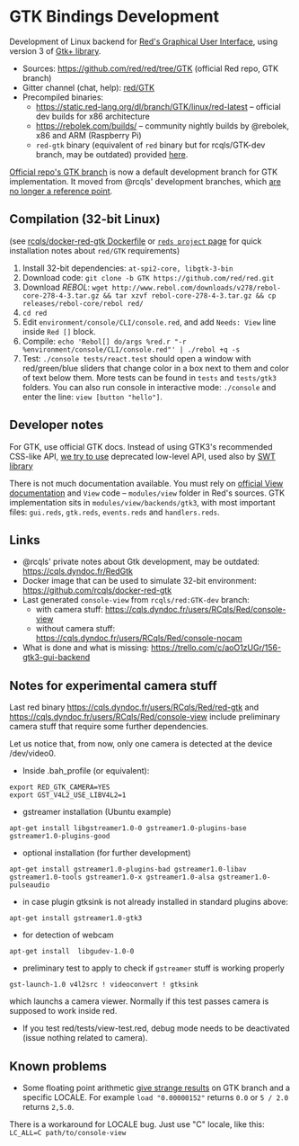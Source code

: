 # GTK Bindings Development

Development of Linux backend for [Red's Graphical User Interface](https://doc.red-lang.org/en/gui.html), using version 3 of [Gtk+ library](https://en.wikipedia.org/wiki/GTK%2B).

* Sources: https://github.com/red/red/tree/GTK (official Red repo, GTK branch)
* Gitter channel (chat, help): [red/GTK](https://gitter.im/red/GTK)
* Precompiled binaries:
  * https://static.red-lang.org/dl/branch/GTK/linux/red-latest – official dev builds for x86 architecture
  * https://rebolek.com/builds/ – community nightly builds by @rebolek, x86 and ARM (Raspberry Pi)
  * `red-gtk` binary (equivalent of `red` binary but for rcqls/GTK-dev branch, may be outdated) provided [here](https://cqls.dyndoc.fr/users/RCqls/Red/red-gtk).

[Official repo's GTK branch](https://github.com/red/red/tree/GTK) is now a default development branch for GTK implementation. It moved from @rcqls' development branches, which [are no longer a reference point](https://gitter.im/red/GTK?at=5d4e965690bba62a124e933b).

## Compilation (32-bit Linux)

(see [rcqls/docker-red-gtk Dockerfile](https://github.com/rcqls/docker-red-gtk/blob/master/Dockerfile) or [`reds project` page](https://github.com/rcqls/reds/blob/master/README-RedGTK.md) for quick installation notes about `red/GTK` requirements)

1. Install 32-bit dependencies: `at-spi2-core, libgtk-3-bin`
1. Download code: `git clone -b GTK https://github.com/red/red.git`
1. Download *REBOL*: `wget http://www.rebol.com/downloads/v278/rebol-core-278-4-3.tar.gz && tar xzvf rebol-core-278-4-3.tar.gz && cp releases/rebol-core/rebol red/`
1. `cd red`
1. Edit `environment/console/CLI/console.red`, and add `Needs: View` line inside `Red []` block.
1. Compile: `echo 'Rebol[] do/args %red.r "-r %environment/console/CLI/console.red"' | ./rebol +q -s`
1. Test: `./console tests/react.test` should open a window with red/green/blue sliders that change color in a box next to them and color of text below them. More tests can be found in `tests` and `tests/gtk3` folders. You can also run console in interactive mode: `./console` and enter the line: `view [button "hello"]`.

## Developer notes

For GTK, use official GTK docs. Instead of using GTK3's recommended CSS-like API, [we try to use](https://gitter.im/red/GTK?at=5c32ba4c26d86e4d5638d894) deprecated low-level API, used also by [SWT library](https://www.eclipse.org/swt/)

There is not much documentation available. You must rely on [official View documentation](https://doc.red-lang.org/en/view.html#) and `View` code – `modules/view` folder in Red's sources. GTK implementation sits in `modules/view/backends/gtk3`, with most important files: `gui.reds`, `gtk.reds`, `events.reds` and `handlers.reds`.

## Links

* @rcqls' private notes about Gtk development, may be outdated: https://cqls.dyndoc.fr/RedGtk
* Docker image that can be used to simulate 32-bit environment: https://github.com/rcqls/docker-red-gtk
* Last generated `console-view` from `rcqls/red:GTK-dev` branch: 
  * with camera stuff: https://cqls.dyndoc.fr/users/RCqls/Red/console-view
  * without camera stuff: https://cqls.dyndoc.fr/users/RCqls/Red/console-nocam
* What is done and what is missing: https://trello.com/c/aoO1zUGr/156-gtk3-gui-backend

## Notes for experimental camera stuff

Last red binary https://cqls.dyndoc.fr/users/RCqls/Red/red-gtk and https://cqls.dyndoc.fr/users/RCqls/Red/console-view include preliminary camera stuff that require some further dependencies. 

Let us notice that, from now, only one camera is detected at the device /dev/video0.

* Inside .bah_profile (or equivalent):
```
export RED_GTK_CAMERA=YES
export GST_V4L2_USE_LIBV4L2=1
```
* gstreamer installation (Ubuntu example)
```
apt-get install libgstreamer1.0-0 gstreamer1.0-plugins-base gstreamer1.0-plugins-good 
```
* optional installation (for further development)
```
apt-get install gstreamer1.0-plugins-bad gstreamer1.0-libav gstreamer1.0-tools gstreamer1.0-x gstreamer1.0-alsa gstreamer1.0-pulseaudio
```
* in case plugin gtksink is not already installed in standard plugins above: 
```
apt-get install gstreamer1.0-gtk3
```
* for detection of webcam
```
apt-get install  libgudev-1.0-0
```
* preliminary test to apply to check if `gstreamer` stuff is working properly
```
gst-launch-1.0 v4l2src ! videoconvert ! gtksink 
```
which launchs a camera viewer. Normally if this test passes camera is supposed to work inside red.
* If you test red/tests/view-test.red, debug mode needs to be deactivated (issue nothing related to camera).

## Known problems

* Some floating point arithmetic [give strange results](https://gitter.im/red/GTK?at=5c41de8df780a1521f2de084) on GTK branch and a specific LOCALE. For example `load "0.00000152"` returns `0.0` or `5 / 2.0` returns `2,5.0`.

There is a workaround for LOCALE bug. Just use "C" locale, like this: `LC_ALL=C path/to/console-view`